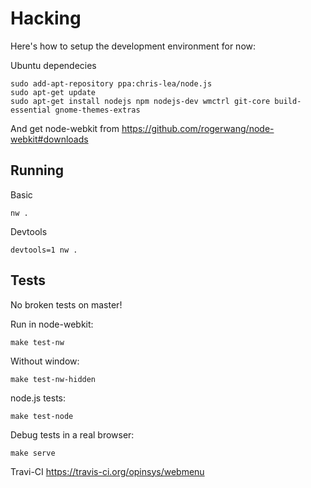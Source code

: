 # Hacking

Here's how to setup the development environment for now:

Ubuntu dependecies

    sudo add-apt-repository ppa:chris-lea/node.js
    sudo apt-get update
    sudo apt-get install nodejs npm nodejs-dev wmctrl git-core build-essential gnome-themes-extras
    
And get node-webkit from <https://github.com/rogerwang/node-webkit#downloads>

## Running

Basic

    nw .

Devtools

    devtools=1 nw .

## Tests

No broken tests on master!

Run in node-webkit:

    make test-nw

Without window:

    make test-nw-hidden

node.js tests:

    make test-node

Debug tests in a real browser:

    make serve


Travi-CI <https://travis-ci.org/opinsys/webmenu>

